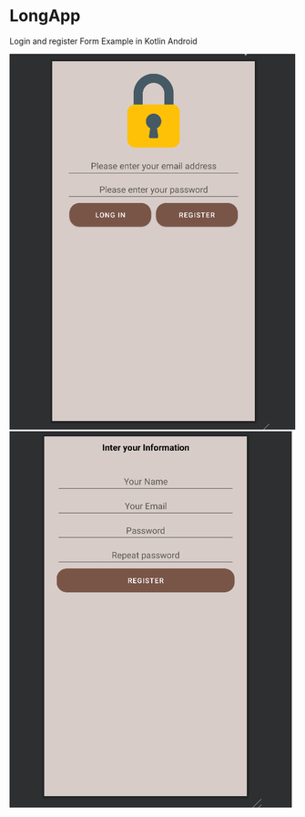 # LongApp
 Login and register Form Example in Kotlin Android

<p float="left">
 <img src="/login.png" alt="Alt text" title="Optional title">
 <img src="/register.png" alt="Alt text" title="Optional title">
</p>
